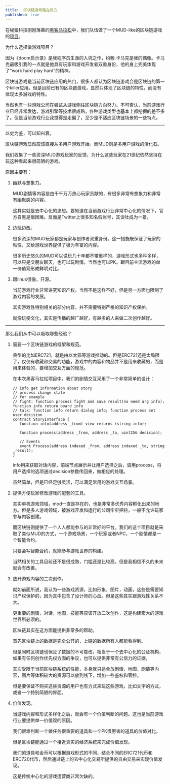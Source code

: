 ```yaml
---
title:  区块链游戏路在何方
published: true
---
```


在秘猿科技刚刚落幕的[黑客马拉松](https://github.com/CryptapeHackathon)中，我们队伍做了一个MUD-like的区块链游戏的[项目](https://github.com/CryptapeHackathon/SummerWars)。

为什么选择做游戏项目？

因为《doom启示录》是我程序员生涯的入坑之作，约翰.卡马克是我的偶像。卡马克最吸引我的一点就是他具有玩家和游戏开发者双重身份，他的身上完美体现了“work hard play hard”的精神。

区块链游戏是当前区块链应用的热门，很多人都认为区块链游戏会是区块链的第一个killer应用。但是目前已有的区块链游戏，显然只体现了区块链的特性，而没有体现太多游戏的特性。

当然也有一些游戏公司在尝试从游戏侧往区块链方向努力。不可否认，当前游戏行业已经非常发达，游戏引擎等技术很成熟，各种游戏类型也基本上都挖掘的差不多了。但是当前游戏行业我觉得是走偏了，至少是不适应区块链场景的一些特点。

---

以史为鉴，可以知兴衰。

区块链游戏显然应该直接从多用户游戏开始。而MUD则是多用户游戏的活化石。

我们收集了一些资深MUD游戏玩家的反馈，为什么这些玩家在21世纪依然坚持在玩这种看起来很简陋的游戏。

原因主要有：

1. 幽默与想象力。

   MUD剧情等内容是由千千万万热心玩家贡献的，有很多非常有想象力和非常有幽默感的内容。

   这其实就是去中心化的思想。要知道在当前游戏行业非常中心化的情况下，官方自黑是很困难。反而是Twitter上很多知名假账号，其谈吐成为一景。

   

2. 边玩边改。

   很多资深的MUD玩家都是玩家与创作者双重身份。这一措施既保证了玩家的粘性，又给游戏世界提供了极为丰富的内容。

   很多历史悠久的MUD可以说玩几十年都不带重样的，游戏形式也多种多样，可以只是交朋友聊天，也可以玩剧情，当然也可以PK。跟目前主流游戏的单一价值观形成鲜明对比。

   

3. 跟linux很像，开源。

   当前游戏行业非常讲究知识产权，当然不是这样不好，但是另一方面也限制了游戏内容的发展。

   其实游戏性特别相关的部分内容，并不需要特别严格的知识产权保护。

   就像玩梗文化，其实是传播的越广越好，有越多的人来做二次创作越好。

---

那么我们从中可以吸取哪些经验？

1. 需要一个区块链游戏的框架和规范。

   典型的比如ERC721，就是由以太猫等游戏推动的。但是ERC721还是太局限了，仅仅有收藏和交易的功能，游戏中的内容和物品并不是用来收藏的，而是用来体验的，要增加交互方面的规范。

   在本次黑客马拉松项目中，我们的剧情交互采用了一个非常简单的设计：

   ```solidity
   // info get information about story
   // process change state
   // for example
   // fight: function process fight and save result(no need arg info); function info return board info  
   // talk: function info return dialog info; function process set user decision
   contract StoryInterface {
      function info(address _from) view returns (string info);
   
      function process(address _from, address _to, uint256 decision);
   
      // Events
      event Process(address indexed _from, address indexed _to, string _result);
   }
   ```

   info用来获取对话内容，前端节点展示并让用户选择之后，调用process，将用户选择的选项通过decision参数传回来，做相应的处理。

   虽然简单，但是已经足够灵活，可以满足常用的游戏交互场景。

   

2. 提供方便玩家修改游戏的配套的工具。

   其实单机游戏领域，mod一直是存在的，也是非常多优秀内容孵化出来的地方。但是多人游戏领域，被游戏开发和运行的公司牢牢把持，一般不允许玩家参与内容创建。

   而区块链则提供了一个人人都能参与的非常好的平台。我们的这个项目就是采取了类似MUD的方式，一个游戏场景，一个玩家或者NPC，一个剧情都是一个智能合约。

   只要会写智能合约，就能参与游戏世界的构建。

   当然相关的工具目前还不是很成熟，门槛还是比较高。但是我相信不久的未来就会有改善。

3. 放开游戏内容的二次创作。

   就如前面所说，我认为一些游戏资源，比如形象，图片，动画，这些是需要知识产权保护的，因为其中包含了设计师的心血。但是这些其实跟游戏性关系不大。

   更重要的剧情，对话，地图，技能等应该开放二次创作，这是构建宏大的游戏世界所必须的。

   区块链其实在这方面能提供非常多的帮助。

   首先区块链上的数据是完全公开的，上链的数据所有人都能看得到。

   但是同时区块链也保证了数据的不可篡改，相当于一个去中心化的公证机构，如果有任何创作优先权方面的争议，也可以提供非常有公信力的证据。

   其次受限于当前区块链系统的性能，本身就只适合放剧情，地图，剧情等内容，图片等体积较大的资源可以放到线下，增加一些鉴权和管控。

   但是要保证不购买这些资源的用户也有方式来玩这些游戏，比如文字的方式，或者一个特别简陋的界面。

4. 价值发现。

   当游戏内容和形式多样化之后，就会有一个价值判断的问题。这也是当前游戏行业要提供单一价值观的原因。

   我们很难判断一个做任务很重要的道具和一个PK很厉害的道具的价值对比。

   但是区块链能通过一个接近真实的经济系统来完成价值发现。

   我们的道具和金币可以根据游戏形式的不同，结合不同的ERC721代币和ERC720代币，然后通过链上的去中心化交易所提供的自由交易来实现价值发现。

   这是传统中心化的游戏运营商非常欠缺的。